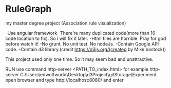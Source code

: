 # RuleGraph
my master degree project (Association rule visualization)

-Use angular framework
-There're many duplicated code(more than 10 code location to fix). So i will fix it later.
-Html files are horrible. Pray for god before watch it!
-No grunt. No unit test. No nodeJs.
-Contain Google API code.
-Contain d3 library.(credit https://d3js.org/(created by Mike bostock))

This project used only one time. So it may seem bad and unattractive.

RUN
use command http-server <PATH_TO_index.html>     for example http-server C:\Users\edwolfworld\Desktop\d3Project\gitStorage\Experiment
open browser and type http://localhost:8080/ and enter
